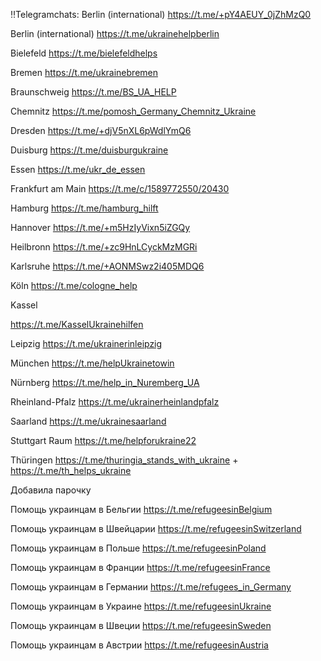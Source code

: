 ‼️Telegramchats: 
Berlin (international) https://t.me/+pY4AEUY_0jZhMzQ0

Berlin (international) https://t.me/ukrainehelpberlin

Bielefeld https://t.me/bielefeldhelps

Bremen https://t.me/ukrainebremen

Braunschweig https://t.me/BS_UA_HELP

Chemnitz https://t.me/pomosh_Germany_Chemnitz_Ukraine

Dresden https://t.me/+djV5nXL6pWdlYmQ6

Duisburg https://t.me/duisburgukraine

Essen https://t.me/ukr_de_essen

Frankfurt am Main https://t.me/c/1589772550/20430

Hamburg https://t.me/hamburg_hilft

Hannover https://t.me/+m5HzIyVixn5iZGQy

Heilbronn https://t.me/+zc9HnLCyckMzMGRi

Karlsruhe https://t.me/+AONMSwz2i405MDQ6

Köln https://t.me/cologne_help

Kassel

https://t.me/KasselUkrainehilfen

Leipzig https://t.me/ukrainerinleipzig

München https://t.me/helpUkrainetowin

Nürnberg https://t.me/help_in_Nuremberg_UA

Rheinland-Pfalz https://t.me/ukrainerheinlandpfalz

Saarland https://t.me/ukrainesaarland

Stuttgart Raum https://t.me/helpforukraine22

Thüringen https://t.me/thuringia_stands_with_ukraine + https://t.me/th_helps_ukraine

Добавила парочку

Помощь украинцам в Бельгии 
https://t.me/refugeesinBelgium

Помощь украинцам в Швейцарии 
https://t.me/refugeesinSwitzerland

Помощь украинцам в Польше 
https://t.me/refugeesinPoland

 Помощь украинцам в Франции 
https://t.me/refugeesinFrance

Помощь украинцам в Германии 
https://t.me/refugees_in_Germany

Помощь украинцам в Украине 
https://t.me/refugeesinUkraine

Помощь украинцам в Швеции
https://t.me/refugeesinSweden

Помощь украинцам в Австрии 
https://t.me/refugeesinAustria
